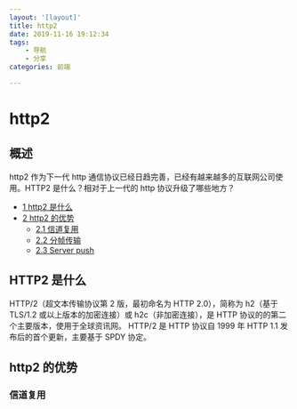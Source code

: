 ```yaml
---
layout: '[layout]'
title: http2
date: 2019-11-16 19:12:34
tags:
    - 导航
    - 分享
categories: 前端

---
```

# http2

## 概述

http2 作为下一代 http 通信协议已经日趋完善，已经有越来越多的互联网公司使用。HTTP2 是什么？相对于上一代的 http 协议升级了哪些地方？

- [1 http2 是什么](#1)
- [2 http2 的优势](#2)
  - [2.1 信道复用](#2.1)
  - [2.2 分帧传输](#2.2)
  - [2.3 Server push](#2.3)

## HTTP2 是什么

HTTP/2（超文本传输协议第 2 版，最初命名为 HTTP 2.0），简称为 h2（基于 TLS/1.2 或以上版本的加密连接）或 h2c（非加密连接），是 HTTP 协议的的第二个主要版本，使用于全球资讯网。 HTTP/2 是 HTTP 协议自 1999 年 HTTP 1.1 发布后的首个更新，主要基于 SPDY 协定。

## http2 的优势

### 信道复用